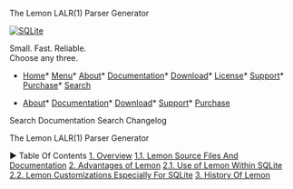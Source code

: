 




The Lemon LALR(1\) Parser Generator




[![SQLite](images/sqlite370_banner.gif)](index.html)


Small. Fast. Reliable.  
Choose any three.


* [Home](index.html)* [Menu](javascript:void(0))* [About](about.html)* [Documentation](docs.html)* [Download](download.html)* [License](copyright.html)* [Support](support.html)* [Purchase](prosupport.html)* [Search](javascript:void(0))




* [About](about.html)* [Documentation](docs.html)* [Download](download.html)* [Support](support.html)* [Purchase](prosupport.html)






Search Documentation
Search Changelog










The Lemon LALR(1\) Parser Generator


►
Table Of Contents
[1\. Overview](#overview)
[1\.1\. Lemon Source Files And Documentation](#lemon_source_files_and_documentation)
[2\. Advantages of Lemon](#advantages_of_lemon)
[2\.1\. Use of Lemon Within SQLite](#use_of_lemon_within_sqlite)
[2\.2\. Lemon Customizations Especially For SQLite](#lemon_customizations_especially_for_sqlite)
[3\. History Of Lemon](#history_of_lemon)





